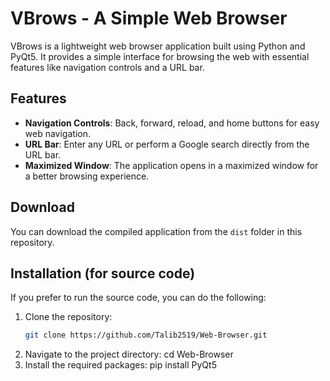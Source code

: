 # VBrows - A Simple Web Browser

VBrows is a lightweight web browser application built using Python and PyQt5. It provides a simple interface for browsing the web with essential features like navigation controls and a URL bar.

## Features

- **Navigation Controls**: Back, forward, reload, and home buttons for easy web navigation.
- **URL Bar**: Enter any URL or perform a Google search directly from the URL bar.
- **Maximized Window**: The application opens in a maximized window for a better browsing experience.

## Download

You can download the compiled application from the `dist` folder in this repository.

## Installation (for source code)

If you prefer to run the source code, you can do the following:

1. Clone the repository:
   ```bash
   git clone https://github.com/Talib2519/Web-Browser.git
2. Navigate to the project directory:
   cd Web-Browser
3. Install the required packages:
   pip install PyQt5
